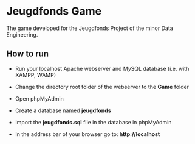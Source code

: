 # Jeugdfonds Game
The game developed for the Jeugdfonds Project of the minor Data Engineering.

## How to run

- Run your localhost Apache webserver and MySQL database (i.e. with XAMPP, WAMP)

- Change the directory root folder of the webserver to the **Game** folder

- Open phpMyAdmin
- Create a database named **jeugdfonds**
- Import the **jeugdfonds.sql** file in the database in phpMyAdmin

- In the address bar of your browser go to: **http://localhost**
